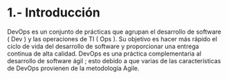 # 1.- Introducción

DevOps es un conjunto de prácticas que agrupan el desarrollo de software ( Dev ) y las operaciones de TI ( Ops ). Su objetivo es hacer más rápido el ciclo de vida del desarrollo de software y proporcionar una entrega continua de alta calidad. DevOps es una práctica complementaria al desarrollo de software ágil ; esto debido a que varias de las características de DevOps provienen de la metodología Agile.

